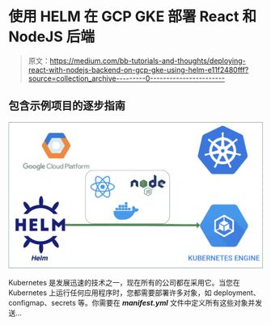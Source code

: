 # 使用 HELM 在 GCP GKE 部署 React 和 NodeJS 后端

> 原文：<https://medium.com/bb-tutorials-and-thoughts/deploying-react-with-nodejs-backend-on-gcp-gke-using-helm-e11f2480fff?source=collection_archive---------0----------------------->

## 包含示例项目的逐步指南

![](img/9910eeeef7bc9869da716a5ee27cf524.png)

Kubernetes 是发展迅速的技术之一，现在所有的公司都在采用它。当您在 Kubernetes 上运行任何应用程序时，您都需要部署许多对象，如 deployment、configmap、secrets 等。你需要在 ***manifest.yml*** 文件中定义所有这些对象并发送…